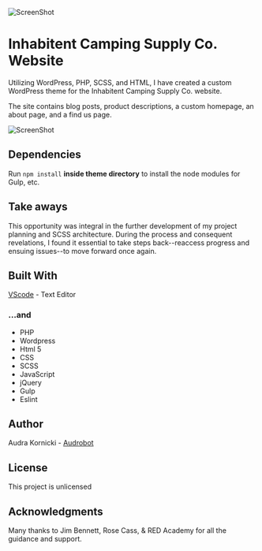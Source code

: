
 ![ScreenShot](/inhab/images/inhab_screenshot1.png) 

 # Inhabitent Camping Supply Co. Website
  
 Utilizing WordPress, PHP, SCSS, and HTML, I have created a custom WordPress theme for the Inhabitent Camping Supply Co. website. 
 
 The site contains blog posts, product descriptions, a custom homepage, an about page, and a find us page.

![ScreenShot](/images/inhab_screenshot2.png) 

## Dependencies

Run `npm install` **inside theme directory** to install the node modules for Gulp, etc.
 

 ## Take aways
  
 This opportunity was integral in the further development of my project planning and SCSS architecture. During the process and consequent revelations, I found it essential to take steps back--reaccess progress and ensuing issues--to move forward once again.
  

 ## Built With
  
 [VScode](http://www.vscode.com) - Text Editor

 ### ...and

* PHP
* Wordpress
* Html 5
* CSS
* SCSS
* JavaScript
* jQuery
* Gulp
* Eslint
 
 ## Author
 
 Audra Kornicki - [Audrobot](https://github.com/Audrobot)
 
 ## License
 
 This project is unlicensed
 
 ## Acknowledgments
 
 Many thanks to Jim Bennett, Rose Cass, & RED Academy for all the guidance and support.
